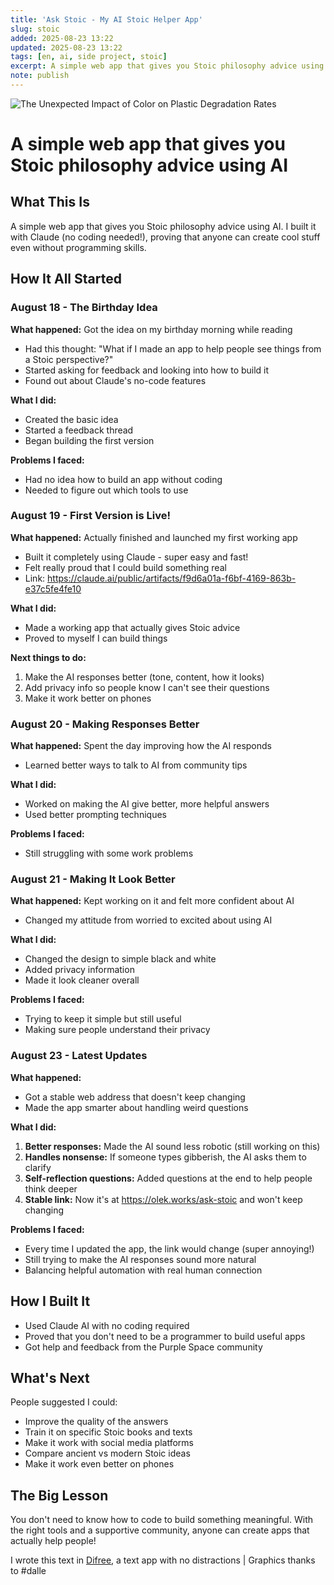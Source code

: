 ```yaml
---
title: 'Ask Stoic - My AI Stoic Helper App'
slug: stoic
added: 2025-08-23 13:22
updated: 2025-08-23 13:22
tags: [en, ai, side project, stoic]
excerpt: A simple web app that gives you Stoic philosophy advice using AI.
note: publish
---
```


![The Unexpected Impact of Color on Plastic Degradation Rates](/images/stoic.png)

# A simple web app that gives you Stoic philosophy advice using AI

## What This Is

A simple web app that gives you Stoic philosophy advice using AI. I built it with Claude (no coding needed!), proving that anyone can create cool stuff even without programming skills.

## How It All Started

### August 18 - The Birthday Idea

**What happened:** Got the idea on my birthday morning while reading

- Had this thought: "What if I made an app to help people see things from a Stoic perspective?"
- Started asking for feedback and looking into how to build it
- Found out about Claude's no-code features

**What I did:**

- Created the basic idea
- Started a feedback thread
- Began building the first version

**Problems I faced:**

- Had no idea how to build an app without coding
- Needed to figure out which tools to use

### August 19 - First Version is Live!

**What happened:** Actually finished and launched my first working app

- Built it completely using Claude - super easy and fast!
- Felt really proud that I could build something real
- Link: https://claude.ai/public/artifacts/f9d6a01a-f6bf-4169-863b-e37c5fe4fe10

**What I did:**

- Made a working app that actually gives Stoic advice
- Proved to myself I can build things

**Next things to do:**

1. Make the AI responses better (tone, content, how it looks)
2. Add privacy info so people know I can't see their questions
3. Make it work better on phones

### August 20 - Making Responses Better

**What happened:** Spent the day improving how the AI responds

- Learned better ways to talk to AI from community tips

**What I did:**

- Worked on making the AI give better, more helpful answers
- Used better prompting techniques

**Problems I faced:**

- Still struggling with some work problems

### August 21 - Making It Look Better

**What happened:** Kept working on it and felt more confident about AI

- Changed my attitude from worried to excited about using AI

**What I did:**

- Changed the design to simple black and white
- Added privacy information
- Made it look cleaner overall

**Problems I faced:**

- Trying to keep it simple but still useful
- Making sure people understand their privacy

### August 23 - Latest Updates

**What happened:**

- Got a stable web address that doesn't keep changing
- Made the app smarter about handling weird questions

**What I did:**

1. **Better responses:** Made the AI sound less robotic (still working on this)
2. **Handles nonsense:** If someone types gibberish, the AI asks them to clarify
3. **Self-reflection questions:** Added questions at the end to help people think deeper
4. **Stable link:** Now it's at https://olek.works/ask-stoic and won't keep changing

**Problems I faced:**

- Every time I updated the app, the link would change (super annoying!)
- Still trying to make the AI responses sound more natural
- Balancing helpful automation with real human connection

## How I Built It

- Used Claude AI with no coding required
- Proved that you don't need to be a programmer to build useful apps
- Got help and feedback from the Purple Space community

## What's Next

People suggested I could:

- Improve the quality of the answers
- Train it on specific Stoic books and texts
- Make it work with social media platforms
- Compare ancient vs modern Stoic ideas
- Make it work even better on phones

## The Big Lesson

You don't need to know how to code to build something meaningful. With the right tools and a supportive community, anyone can create apps that actually help people!

I wrote this text in [Difree](https://www.getdifree.com/), a text app with no distractions | Graphics thanks to #dalle
